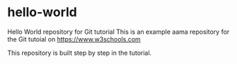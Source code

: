 # hello-world
Hello World repository for Git tutorial
This is an example aama repository for the Git tutoial on https://www.w3schools.com

This repository is built step by step in the tutorial.
